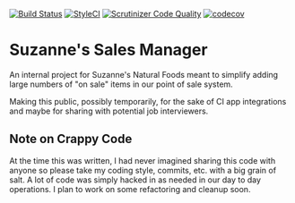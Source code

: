 [![Build Status](https://travis-ci.com/clanofartisans/suz-sales.svg?branch=master)](https://travis-ci.com/clanofartisans/suz-sales)
[![StyleCI](https://styleci.io/repos/272085636/shield?branch=master)](https://styleci.io/repos/272085636)
[![Scrutinizer Code Quality](https://scrutinizer-ci.com/g/clanofartisans/suz-sales/badges/quality-score.png?b=master)](https://scrutinizer-ci.com/g/clanofartisans/suz-sales/?branch=master)
[![codecov](https://codecov.io/gh/clanofartisans/suz-sales/branch/master/graph/badge.svg)](https://codecov.io/gh/clanofartisans/suz-sales)
# Suzanne's Sales Manager
An internal project for Suzanne's Natural Foods meant to simplify adding large numbers of "on sale" items in our point of sale system.

Making this public, possibly temporarily, for the sake of CI app integrations and maybe for sharing with potential job interviewers.

## Note on Crappy Code
At the time this was written, I had never imagined sharing this code with anyone so please take my coding style, commits, etc. with a big grain of salt. A lot of code was simply hacked in as needed in our day to day operations. I plan to work on some refactoring and cleanup soon.
